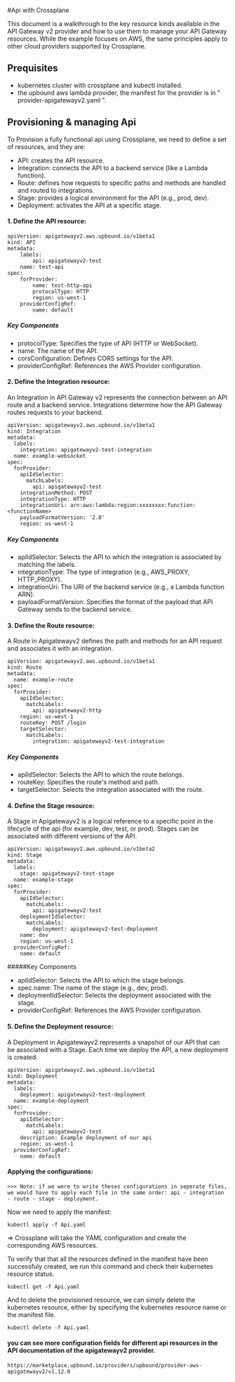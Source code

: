 
#Api with Crossplane

This document is a walkthrough to the key resource kinds available in the API Gateway v2 provider and how to use them to manage your API Gateway resources. While the example focuses on AWS, the same principles apply to other cloud providers supported by Crossplane.

## Prequisites

- kubernetes cluster with crossplane and kubectl installed.
- the upbound aws lambda provider, the manifest for the provider is in " provider-apigatewayv2.yaml ".

## Provisioning & managing Api
To Provision a fully functional api using Crossplane, we need to define  a set of resources, and they are:
 - API: creates the API resource.
 - Integration: connects the API to a backend service (like a Lambda function).
 - Route: defines how requests to specific paths and methods are handled and routed to integrations.
 - Stage: provides a logical environment for the API (e.g., prod, dev).
 - Deployment: activates the API at a specific stage.
 
#### 1. Define the API resource:

	apiVersion: apigatewayv2.aws.upbound.io/v1beta1
	kind: API
	metadata:
		labels:
			api: apigatewayv2-test
	 	name: test-api
	spec:
		forProvider:
			name: test-http-api
			protocolType: HTTP
			region: us-west-1
		providerConfigRef:
			name: default

##### Key Components
- protocolType: Specifies the type of API (HTTP or WebSocket).
- name: The name of the API.
- corsConfiguration: Defines CORS settings for the API.
- providerConfigRef: References the AWS Provider configuration.

#### 2. Define the Integration resource:
An Integration in API Gateway v2 represents the connection between an API route and a backend service. Integrations determine how the API Gateway routes requests to your backend.

	apiVersion: apigatewayv2.aws.upbound.io/v1beta1
	kind: Integration
	metadata:
	  labels:
	  	integration: apigatewayv2-test-integration
	  name: example-websocket
	spec:
	  forProvider:
		apiIdSelector:
		  matchLabels:
			api: apigatewayv2-test
		integrationMethod: POST
		integrationType: HTTP
		integrationUri: arn:aws:lambda:region:xxxxxxxx:function:<functionName>
		payloadFormatVersion: '2.0'
		region: us-west-1

##### Key Components
- apiIdSelector: Selects the API to which the integration is associated by matching the labels.
- integrationType: The type of integration (e.g., AWS_PROXY, HTTP_PROXY).
- integrationUri: The URI of the backend service (e.g., a Lambda function ARN).
- payloadFormatVersion: Specifies the format of the payload that API Gateway sends to the backend service.

#### 3. Define the Route resource:
A Route in Apigatewayv2 defines the path and methods for an API request and associates it with an integration.

	apiVersion: apigatewayv2.aws.upbound.io/v1beta1
	kind: Route
	metadata:
	  name: example-route
	spec:
	  forProvider:
		apiIdSelector:
		  matchLabels:
			api: apigatewayv2-http
		region: us-west-1
		routeKey: POST /login
		targetSelector:
		  matchLabels:
			integration: apigatewayv2-test-integration
##### Key Components
- apiIdSelector: Selects the API to which the route belongs.
- routeKey: Specifies the route's method and path.
- targetSelector: Selects the integration associated with the route.

#### 4. Define the Stage resource:
A Stage in Apigatewayv2 is a logical reference to a specific point in the lifecycle of the api (for example, dev, test, or prod). Stages can be associated with different versions of the API.

	apiVersion: apigatewayv2.aws.upbound.io/v1beta2
	kind: Stage
	metadata:
	  labels:
		stage: apigatewayv2-test-stage
	  name: example-stage
	spec:
	  forProvider:
		apiIdSelector:
		  matchLabels:
			api: apigatewayv2-test
		deploymentIdSelector:
		  matchLabels:
		  	deployment: apigatewayv2-test-deployment
		name: dev
		region: us-west-1
	  providerConfigRef:
	  	name: default

#####Key Components
- apiIdSelector: Selects the API to which the stage belongs.
- spec.name: The name of the stage (e.g., dev, prod).
- deploymentIdSelector: Selects the deployment associated with the stage.
- providerConfigRef: References the AWS Provider configuration.

#### 5. Define the Deployment resource:
A Deployment in Apigatewayv2 represents a snapshot of our API that can be associated with a Stage. Each time we deploy the API, a new deployment is created.

	apiVersion: apigatewayv2.aws.upbound.io/v1beta1
	kind: Deployment
	metadata:
	  labels:
		deployment: apigatewayv2-test-deployment
	  name: example-deployment
	spec:
	  forProvider:
		apiIdSelector:
		  matchLabels:
			api: apigatewayv2-test
		description: Example deployment of our api
		region: us-west-1
	  providerConfigRef:
	  	name: default

#### Applying the configurations:
	>>> Note: if we were to write theses configurations in seperate files, we would have to apply each file in the same order: api - integration - route - stage - deployment.

Now we need to apply the manifest:

	kubectl apply -f Api.yaml

=> Crossplane will take the YAML configuration and create the corresponding AWS resources.

To verify that that all the resources defined in the manifest have been successfuly created, we run this command and check their kubernetes resource status.

    kubectl get -f Api.yaml

And to delete the provisioned resource, we can simply delete the kubernetes resource, either by specifying the kubernetes resource name or the manifest file.

    kubectl delete -f Api.yaml


#### you can see more configuration fields for different api resources in the API documentation of the apigatewayv2 provider.

	https://marketplace.upbound.io/providers/upbound/provider-aws-apigatewayv2/v1.12.0
